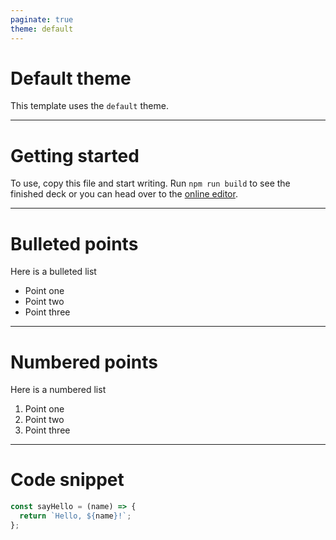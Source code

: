 ```yaml
---
paginate: true
theme: default
---
```


# Default theme

This template uses the `default` theme.

---

# Getting started

To use, copy this file and start writing. Run `npm run build` to see the finished deck or you can head over to the [online editor](https://web.marp.app/).

---

# Bulleted points

Here is a bulleted list

- Point one
- Point two
- Point three

---

# Numbered points

Here is a numbered list

1. Point one
1. Point two
1. Point three

---

# Code snippet

```js
const sayHello = (name) => {
  return `Hello, ${name}!`;
};
```
